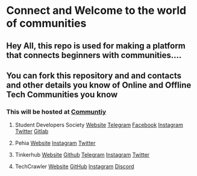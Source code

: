 # Connect and Welcome to the world of communities 

## Hey All, this repo is used for making a platform that connects beginners with communities....  
## You can fork this repository and and contacts and other details you know of Online and Offline Tech Communities you know
### This will be hosted at [Communtiy](https://community.aks.one)

1. Student Developers Society
[Website](https://studevsoc.com)
[Telegram](https://t.me/studevsoc)
[Facebook](https://facebook.com/StuDevSoc)
[Instagram](https://instagram.com/studevsoc)
[Twitter](https://twitter.com/thisissds)
[Gitlab](https://gitlab.com/studevsoc)

2. Pehia
[Website](https://pehia.org)
[Instagram](https://instagram.com/pehiaorg)
[Twitter](https://twitter.com/pehiaorg)

3. Tinkerhub
[Website](https://tinkerhub.org)
[Github](https://github.com/tinkerhub-org)
[Telegram](https://t.me/tinkerhub)
[Instagram](https://instagram.com/tinkerhub)
[Twitter](https://twitter.com/tinkerhub)

4. TechCrawler
[Website](https://techcrawler.in)
[GitHub](https://github.com/techcrawler-community)
[Instagram](https://instagram.com/thetechcrawler)
[Discord](https://discord.gg/n7TmN6t)

